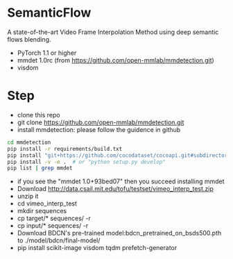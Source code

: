 # SemanticFlow

A state-of-the-art Video Frame Interpolation Method using deep semantic flows blending.

* PyTorch 1.1 or higher
* mmdet 1.0rc (from https://github.com/open-mmlab/mmdetection.git)
* visdom

# Step
* clone this repo
* git clone https://github.com/open-mmlab/mmdetection.git
* install mmdetection: please follow the guidence in github
```bash
cd mmdetection
pip install -r requirements/build.txt
pip install "git+https://github.com/cocodataset/cocoapi.git#subdirectory=PythonAPI"
pip install -v -e .  # or "python setup.py develop"
pip list | grep mmdet
```
* if you see the "mmdet           1.0+93bed07" then you succeed installing mmdet
* Download http://data.csail.mit.edu/tofu/testset/vimeo_interp_test.zip
* unzip it
* cd vimeo_interp_test
* mkdir sequences
* cp target/* sequences/ -r
* cp input/* sequences/ -r
* Download BDCN's pre-trained model:bdcn_pretrained_on_bsds500.pth to ./model/bdcn/final-model/
* pip install scikit-image visdom tqdm prefetch-generator
